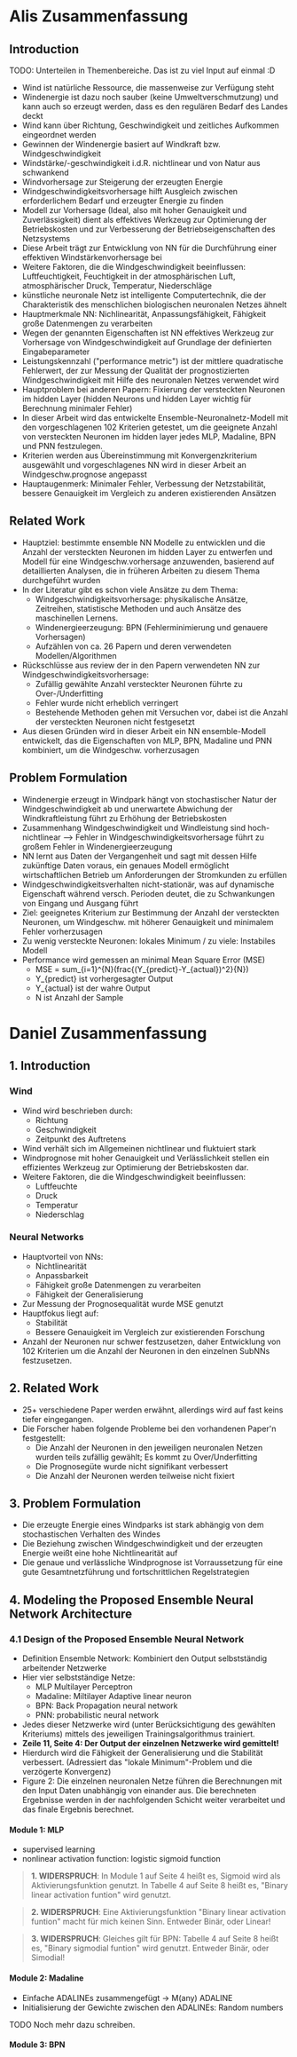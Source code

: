 # Alis Zusammenfassung
## Introduction

TODO: Unterteilen in Themenbereiche. Das ist zu viel Input auf einmal :D

- Wind ist natürliche Ressource, die massenweise zur Verfügung steht
- Windenergie ist dazu noch sauber (keine Umweltverschmutzung) und kann auch so erzeugt werden, dass es den regulären Bedarf des Landes deckt
- Wind kann über Richtung, Geschwindigkeit und zeitliches Aufkommen eingeordnet werden
- Gewinnen der Windenergie basiert auf Windkraft bzw. Windgeschwindigkeit
- Windstärke/-geschwindigkeit i.d.R. nichtlinear und von Natur aus schwankend
- Windvorhersage zur Steigerung der erzeugten Energie
- Windgeschwindigkeitsvorhersage hilft Ausgleich zwischen erforderlichem Bedarf und erzeugter Energie zu finden
- Modell zur Vorhersage (Ideal, also mit hoher Genauigkeit und Zuverlässigkeit) dient als effektives Werkzeug zur Optimierung der Betriebskosten und zur Verbesserung der Betriebseigenschaften des Netzsystems
- Diese Arbeit trägt zur Entwicklung von NN für die Durchführung einer effektiven Windstärkenvorhersage bei
- Weitere Faktoren, die die Windgeschwindigkeit beeinflussen: Luftfeuchtigkeit, Feuchtigkeit in der atmosphärischen Luft, atmosphärischer Druck, Temperatur, Niederschläge
- künstliche neuronale Netz ist intelligente Computertechnik, die der Charakteristik des menschlichen biologischen neuronalen Netzes ähnelt
- Hauptmerkmale NN: Nichlinearität, Anpassungsfähigkeit, Fähigkeit große Datenmengen zu verarbeiten
- Wegen der genannten Eigenschaften ist NN effektives Werkzeug zur Vorhersage von Windgeschwindigkeit auf Grundlage der definierten Eingabeparameter
- Leistungskennzahl ("performance metric") ist der mittlere quadratische Fehlerwert, der zur Messung der Qualität der prognostizierten Windgeschwindigkeit mit Hilfe des neuronalen Netzes verwendet wird
- Hauptproblem bei anderen Papern: Fixierung der versteckten Neuronen im hidden Layer (hidden Neurons und hidden Layer wichtig für Berechnung minimaler Fehler)
- In dieser Arbeit wird das entwickelte Ensemble-Neuronalnetz-Modell mit den vorgeschlagenen 102 Kriterien getestet, um die geeignete Anzahl von versteckten Neuronen im hidden layer jedes MLP, Madaline, BPN und PNN festzulegen.
- Kriterien werden aus Übereinstimmung mit Konvergenzkriterium ausgewählt und vorgeschlagenes NN wird in dieser Arbeit an Windgeschw.prognose angepasst
- Hauptaugenmerk: Minimaler Fehler, Verbessung der Netzstabilität, bessere Genauigkeit im Vergleich zu anderen existierenden Ansätzen

## Related Work

- Hauptziel: bestimmte ensemble NN Modelle zu entwicklen und die Anzahl der versteckten Neuronen im hidden Layer zu entwerfen und Modell für eine Windgeschw.vorhersage anzuwenden, basierend auf detaillierten Analysen, die in früheren Arbeiten zu diesem Thema durchgeführt wurden
- In der Literatur gibt es schon viele Ansätze zu dem Thema:
    * Windgeschwindigkeitsvorhersage: physikalische Ansätze, Zeitreihen, statistische Methoden und auch Ansätze des maschinellen Lernens.
    * Windenergieerzeugung: BPN (Fehlerminimierung und genauere Vorhersagen)
    * Aufzählen von ca. 26 Papern und deren verwendeten Modellen/Algorithmen
- Rückschlüsse aus review der in den Papern verwendeten NN zur Windgeschwindigkeitsvorhersage:
    * Zufällig gewählte Anzahl versteckter Neuronen führte zu Over-/Underfitting
    * Fehler wurde nicht erheblich verringert
    * Bestehende Methoden gehen mit Versuchen vor, dabei ist die Anzahl der versteckten Neuronen nicht festgesetzt
- Aus diesen Gründen wird in dieser Arbeit ein NN ensemble-Modell entwickelt, das die Eigenschaften von MLP, BPN, Madaline und PNN kombiniert, um die Windgeschw. vorherzusagen

## Problem Formulation

- Windenergie erzeugt in Windpark hängt von stochastischer Natur der Windgeschwindigkeit ab und unerwartete Abwichung der Windkraftleistung führt zu Erhöhung der Betriebskosten
- Zusammenhang Windgeschwindigkeit und Windleistung sind hoch-nichtlinear --> Fehler in Windgeschwindigkeitsvorhersage führt zu großem Fehler in Windenergieerzeugung
- NN lernt aus Daten der Vergangenheit und sagt mit dessen Hilfe zukünftige Daten voraus, ein genaues Modell ermöglicht wirtschaftlichen Betrieb um Anforderungen der Stromkunden zu erfüllen
- Windgeschwindigkeitsverhalten nicht-stationär, was auf dynamische Eigenschaft während versch. Perioden deutet, die zu Schwankungen von Eingang und Ausgang führt
- Ziel: geeignetes Kriterium zur Bestimmung der Anzahl der versteckten Neuronen, um Windgeschw. mit höherer Genauigkeit und minimalem Fehler vorherzusagen
- Zu wenig versteckte Neuronen: lokales Minimum / zu viele: Instabiles Modell
- Performance wird gemessen an minimal Mean Square Error (MSE)
    * MSE = sum_{i=1}^{N}(frac{(Y_{predict}-Y_{actual})^2}{N})
    * Y_{predict} ist vorhergesagter Output
    * Y_{actual} ist der wahre Output
    * N ist Anzahl der Sample

# Daniel Zusammenfassung

## 1. Introduction

### Wind

- Wind wird beschrieben durch:
  - Richtung
  - Geschwindigkeit
  - Zeitpunkt des Auftretens
- Wind verhält sich im Allgemeinen nichtlinear und fluktuiert stark
- Windprognose mit hoher Genauigkeit und Verlässlichkeit stellen ein effizientes Werkzeug zur Optimierung der Betriebskosten dar.
- Weitere Faktoren, die die Windgeschwindigkeit beeinflussen:
  - Luftfeuchte
  - Druck
  - Temperatur
  - Niederschlag

### Neural Networks

- Hauptvorteil von NNs:
  - Nichtlinearität
  - Anpassbarkeit
  - Fähigkeit große Datenmengen zu verarbeiten
  - Fähigkeit der Generalisierung
- Zur Messung der Prognosequalität wurde MSE genutzt
- Hauptfokus liegt auf:
  - Stabilität
  - Bessere Genauigkeit im Vergleich zur existierenden Forschung
- Anzahl der Neuronen nur schwer festzusetzen, daher Entwicklung von 102 Kriterien um die Anzahl der Neuronen in den einzelnen SubNNs festzusetzen.

## 2. Related Work

- 25+ verschiedene Paper werden erwähnt, allerdings wird auf fast keins tiefer eingegangen.
- Die Forscher haben folgende Probleme bei den vorhandenen Paper'n festgestellt:
  - Die Anzahl der Neuronen in den jeweiligen neuronalen Netzen wurden teils zufällig gewählt; Es kommt zu Over/Underfitting
  - Die Prognosegüte wurde nicht signifikant verbessert
  - Die Anzahl der Neuronen werden teilweise nicht fixiert

## 3. Problem Formulation

- Die erzeugte Energie eines Windparks ist stark abhängig von dem stochastischen Verhalten des Windes
- Die Beziehung zwischen Windgeschwindigkeit und der erzeugten Energie weißt eine hohe Nichtlinearität auf
- Die genaue und verlässliche Windprognose ist Vorraussetzung für eine gute Gesamtnetzführung und fortschrittlichen Regelstrategien

## 4. Modeling the Proposed Ensemble Neural Network Architecture

### 4.1 Design of the Proposed Ensemble Neural Network

- Definition Ensemble Network: Kombiniert den Output selbstständig arbeitender Netzwerke
- Hier vier selbstständige Netze:
  - MLP Multilayer Perceptron
  - Madaline: Miltilayer Adaptive linear neuron
  - BPN: Back Propagation neural network
  - PNN: probabilistic neural network
- Jedes dieser Netzwerke wird (unter Berücksichtigung des gewählten Kriteriums) mittels des jeweiligen Trainingsalgorithmus trainiert.
- **Zeile 11, Seite 4: Der Output der einzelnen Netzwerke wird gemittelt!**
- Hierdurch wird die Fähigkeit der Generalisierung und die Stabilität verbessert. (Adressiert das "lokale Minimum"-Problem und die verzögerte Konvergenz)
- Figure 2: Die einzelnen neuronalen Netze führen die Berechnungen mit den Input Daten unabhängig von einander aus. Die berechneten Ergebnisse werden in der nachfolgenden Schicht weiter verarbeitet und das finale Ergebnis berechnet.

#### Module 1: MLP

- supervised learning
- nonlinear activation function: logistic sigmoid function

> **1. WIDERSPRUCH**: In Module 1 auf Seite 4 heißt es, Sigmoid wird als Aktivierungsfunktion genutzt. In Tabelle 4 auf Seite 8 heißt es, "Binary linear activation funtion" wird genutzt.

> **2. WIDERSPRUCH**: Eine Aktivierungsfunktion "Binary linear activation funtion" macht für mich keinen Sinn. Entweder Binär, oder Linear!

> **3. WIDERSPRUCH**: Gleiches gilt für BPN: Tabelle 4 auf Seite 8 heißt es, "Binary sigmodial funtion" wird genutzt. Entweder Binär, oder Simodial!

#### Module 2: Madaline

- Einfache ADALINEs zusammengefügt -> M(any) ADALINE
- Initialisierung der Gewichte zwischen den ADALINEs: Random numbers

TODO Noch mehr dazu schreiben.

#### Module 3: BPN